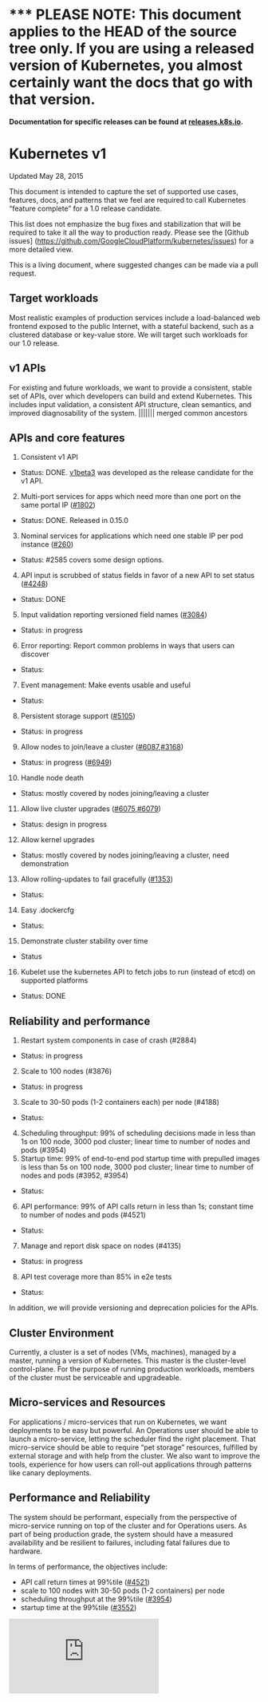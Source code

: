 <!-- BEGIN MUNGE: UNVERSIONED_WARNING -->

<!-- BEGIN STRIP_FOR_RELEASE -->

<h1>*** PLEASE NOTE: This document applies to the HEAD of the source
tree only. If you are using a released version of Kubernetes, you almost
certainly want the docs that go with that version.</h1>

<strong>Documentation for specific releases can be found at
[releases.k8s.io](http://releases.k8s.io).</strong>

<!-- END STRIP_FOR_RELEASE -->

<!-- END MUNGE: UNVERSIONED_WARNING -->
# Kubernetes v1 

Updated May 28, 2015

This document is intended to capture the set of supported use cases, features,
docs, and patterns that we feel are required to call Kubernetes “feature
complete” for a 1.0 release candidate. 

This list does not emphasize the bug fixes and stabilization that will be required to take it all the way to
production ready. Please see the [Github issues] (https://github.com/GoogleCloudPlatform/kubernetes/issues) for a more detailed view. 

This is a living document, where suggested changes can be made via a pull request.

## Target workloads

Most realistic examples of production services include a load-balanced web
frontend exposed to the public Internet, with a stateful backend, such as a
clustered database or key-value store. We will target such workloads for our
1.0 release.

## v1 APIs 
For existing and future workloads, we want to provide a consistent, stable set of APIs, over which developers can build and extend Kubernetes. This includes input validation, a consistent API structure, clean semantics, and improved diagnosability of the system. 
||||||| merged common ancestors
## APIs and core features
1. Consistent v1 API
  - Status: DONE. [v1beta3](http://kubernetesio.blogspot.com/2015/04/introducing-kubernetes-v1beta3.html) was developed as the release candidate for the v1 API.
2. Multi-port services for apps which need more than one port on the same portal IP ([#1802](https://github.com/GoogleCloudPlatform/kubernetes/issues/1802))
  - Status: DONE. Released in 0.15.0
3. Nominal services for applications which need one stable IP per pod instance ([#260](https://github.com/GoogleCloudPlatform/kubernetes/issues/260))
  - Status: #2585 covers some design options.
4. API input is scrubbed of status fields in favor of a new API to set status ([#4248](https://github.com/GoogleCloudPlatform/kubernetes/issues/4248))
  - Status: DONE
5. Input validation reporting versioned field names ([#3084](https://github.com/GoogleCloudPlatform/kubernetes/issues/3084))
  - Status: in progress
6. Error reporting: Report common problems in ways that users can discover
  - Status:
7. Event management: Make events usable and useful
  - Status:
8. Persistent storage support ([#5105](https://github.com/GoogleCloudPlatform/kubernetes/issues/5105))
  - Status: in progress
9. Allow nodes to join/leave a cluster ([#6087](https://github.com/GoogleCloudPlatform/kubernetes/issues/6087),[#3168](https://github.com/GoogleCloudPlatform/kubernetes/issues/3168))
  - Status: in progress ([#6949](https://github.com/GoogleCloudPlatform/kubernetes/pull/6949))
10. Handle node death
  - Status: mostly covered by nodes joining/leaving a cluster
11. Allow live cluster upgrades ([#6075](https://github.com/GoogleCloudPlatform/kubernetes/issues/6075),[#6079](https://github.com/GoogleCloudPlatform/kubernetes/issues/6079))
  - Status: design in progress
12. Allow kernel upgrades
  - Status: mostly covered by nodes joining/leaving a cluster, need demonstration
13. Allow rolling-updates to fail gracefully ([#1353](https://github.com/GoogleCloudPlatform/kubernetes/issues/1353))
  - Status:
14. Easy .dockercfg
  - Status:
15. Demonstrate cluster stability over time
  - Status
16. Kubelet use the kubernetes API to fetch jobs to run (instead of etcd) on supported platforms
  - Status: DONE

## Reliability and performance

1. Restart system components in case of crash (#2884)
  - Status: in progress
2. Scale to 100 nodes (#3876)
  - Status: in progress
3. Scale to 30-50 pods (1-2 containers each) per node (#4188)
  - Status:
4. Scheduling throughput: 99% of scheduling decisions made in less than 1s on 100 node, 3000 pod cluster; linear time to number of nodes and pods (#3954)
5. Startup time: 99% of end-to-end pod startup time with prepulled images is less than 5s on 100 node, 3000 pod cluster; linear time to number of nodes and pods (#3952, #3954)
  - Status:
6. API performance: 99% of API calls return in less than 1s; constant time to number of nodes and pods (#4521)
  - Status:
7. Manage and report disk space on nodes (#4135)
  - Status: in progress
8. API test coverage more than 85% in e2e tests
  - Status:

In addition, we will provide versioning and deprecation policies for the APIs.

## Cluster Environment
Currently, a cluster is a set of nodes (VMs, machines), managed by a master, running a version of Kubernetes. This master is the cluster-level control-plane. For the purpose of running production workloads, members of the cluster must be serviceable and upgradeable.

## Micro-services and Resources
For applications / micro-services that run on Kubernetes, we want deployments to be easy but powerful. An Operations user should be able to launch a micro-service, letting the scheduler find the right placement. That micro-service should be able to require “pet storage” resources, fulfilled by external storage and with help from the cluster. We also want to improve the tools, experience for how users can roll-out applications through patterns like canary deployments. 

## Performance and Reliability
The system should be performant, especially from the perspective of micro-service running on top of the cluster and for Operations users. As part of being production grade, the system should have a measured availability and be resilient to failures, including fatal failures due to hardware. 

In terms of performance, the objectives include:
- API call return times at 99%tile ([#4521](https://github.com/GoogleCloudPlatform/kubernetes/issues/4521))
- scale to 100 nodes with 30-50 pods (1-2 containers) per node
- scheduling throughput at the 99%tile ([#3954](https://github.com/GoogleCloudPlatform/kubernetes/issues/3954))
- startup time at the 99%tile ([#3552](https://github.com/GoogleCloudPlatform/kubernetes/issues/3952))


[![Analytics](https://kubernetes-site.appspot.com/UA-36037335-10/GitHub/docs/roadmap.md?pixel)]()
